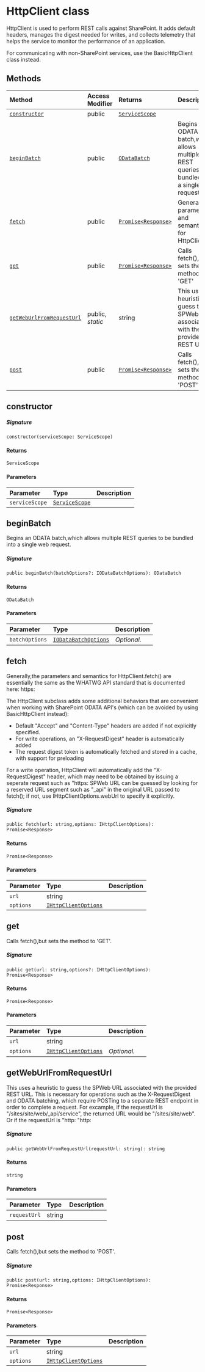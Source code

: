 # HttpClient class





HttpClient is used to perform REST calls against SharePoint. It adds default 
headers, manages the digest needed for writes, and collects telemetry that 
helps the service to monitor the performance of an application. 
 
For communicating with non-SharePoint services, use the BasicHttpClient 
class instead.






## Methods

| Method	   | Access Modifier | Returns	| Description|
|:-------------|:----|:-------|:-----------|
|[`constructor`](#constructor~3egg9)     | public | [`ServiceScope`](ServiceScope.md) |  |
|[`beginBatch`](#beginbatch~p9ym9)     | public | [`ODataBatch`](ODataBatch.md) | Begins an ODATA batch,which allows multiple REST queries to be bundled into  a single web request |
|[`fetch`](#fetch~ekuc9)     | public | [`Promise<Response>`](Promise.md) | Generally,the parameters and semantics for HttpClient |
|[`get`](#get~xkvg9)     | public | [`Promise<Response>`](Promise.md) | Calls fetch(),but sets the method to 'GET' |
|[`getWebUrlFromRequestUrl`](#getweburlfromrequesturl~tja09)     | public, _static_ | string | This uses a heuristic to guess the SPWeb URL associated with the provided  REST URL |
|[`post`](#post~1dus9)     | public | [`Promise<Response>`](Promise.md) | Calls fetch(),but sets the method to 'POST' |




## constructor



##### Signature
`constructor(serviceScope: ServiceScope)`

#### Returns
`ServiceScope`

#### Parameters


| Parameter	   | Type    | Description |
|:-------------|:---------------|:------------|
| `serviceScope`    | [`ServiceScope`](ServiceScope.md) |  |


## beginBatch

Begins an ODATA batch,which allows multiple REST queries to be bundled into 
a single web request.

##### Signature
`public beginBatch(batchOptions?: IODataBatchOptions): ODataBatch`

#### Returns
`ODataBatch`

#### Parameters


| Parameter	   | Type    | Description |
|:-------------|:---------------|:------------|
| `batchOptions`    | [`IODataBatchOptions`](IODataBatchOptions.md) | _Optional._ |


## fetch

Generally,the parameters and semantics for HttpClient.fetch() are essentially 
the same as the WHATWG API standard that is documented here: 
https: 
 
The HttpClient subclass adds some additional behaviors that are convenient when 
working with SharePoint ODATA API's (which can be avoided by using 
BasicHttpClient instead): 
- Default "Accept" and "Content-Type" headers are added if not explicitly specified. 
- For write operations, an "X-RequestDigest" header is automatically added 
- The request digest token is automatically fetched and stored in a cache, with 
support for preloading 
 
For a write operation, HttpClient will automatically add the "X-RequestDigest" 
header, which may need to be obtained by issuing a seperate request such as 
"https: 
SPWeb URL can be guessed by looking for a reserved URL segment such as "_api" 
in the original URL passed to fetch(); if not, use IHttpClientOptions.webUrl 
to specify it explicitly. 


##### Signature
`public fetch(url: string,options: IHttpClientOptions): Promise<Response>`

#### Returns
`Promise<Response>`

#### Parameters


| Parameter	   | Type    | Description |
|:-------------|:---------------|:------------|
| `url`    | string |  |
| `options`    | [`IHttpClientOptions`](IHttpClientOptions.md) |  |


## get

Calls fetch(),but sets the method to 'GET'.

##### Signature
`public get(url: string,options?: IHttpClientOptions): Promise<Response>`

#### Returns
`Promise<Response>`

#### Parameters


| Parameter	   | Type    | Description |
|:-------------|:---------------|:------------|
| `url`    | string |  |
| `options`    | [`IHttpClientOptions`](IHttpClientOptions.md) | _Optional._ |


## getWebUrlFromRequestUrl

This uses a heuristic to guess the SPWeb URL associated with the provided 
REST URL. This is necessary for operations such as the X-RequestDigest 
and ODATA batching, which require POSTing to a separate REST endpoint 
in order to complete a request. 
For excample, if the requestUrl is "/sites/site/web/_api/service", 
the returned URL would be "/sites/site/web". Or if the requestUrl 
is "http: 
"http:

##### Signature
`public getWebUrlFromRequestUrl(requestUrl: string): string`

#### Returns
`string`

#### Parameters


| Parameter	   | Type    | Description |
|:-------------|:---------------|:------------|
| `requestUrl`    | string |  |


## post

Calls fetch(),but sets the method to 'POST'.

##### Signature
`public post(url: string,options: IHttpClientOptions): Promise<Response>`

#### Returns
`Promise<Response>`

#### Parameters


| Parameter	   | Type    | Description |
|:-------------|:---------------|:------------|
| `url`    | string |  |
| `options`    | [`IHttpClientOptions`](IHttpClientOptions.md) |  |

